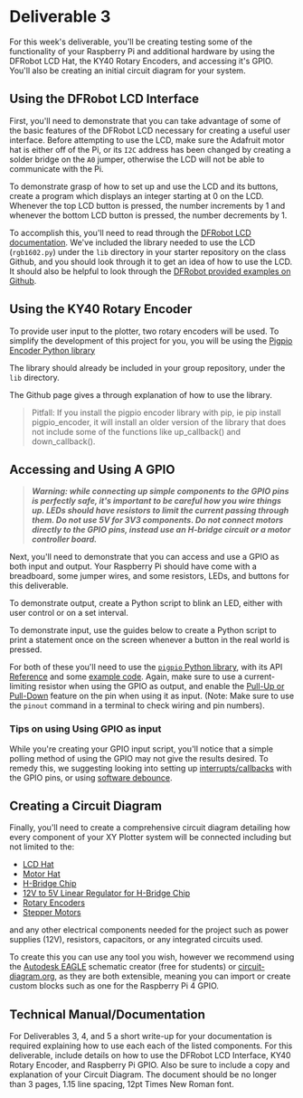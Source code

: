 # Deliverable 3

For this week's deliverable, you'll be creating testing some of the functionality of your Raspberry Pi and additional hardware by using the DFRobot LCD Hat, the KY40 Rotary Encoders, and accessing it's GPIO. You'll also be creating an initial circuit diagram for your system.

## Using the DFRobot LCD Interface

First, you'll need to demonstrate that you can take advantage of some of the basic features of the DFRobot LCD necessary for creating a useful user interface. Before attempting to use the LCD, make sure the Adafruit motor hat is either off of the Pi, or its `I2C` address has been changed by creating a solder bridge on the `A0` jumper, otherwise the LCD will not be able to communicate with the Pi.

To demonstrate grasp of how to set up and use the LCD and its buttons, create a program which displays an integer starting at 0 on the LCD. Whenever the top LCD button is pressed, the number increments by 1 and whenever the bottom LCD button is pressed, the number decrements by 1.

To accomplish this, you'll need to read through the [DFRobot LCD documentation](https://wiki.dfrobot.com/I_O_Expansion_HAT_for_Pi_zero_V1_0_SKU_DFR0604IIC_16X2_RGB_LCD_KeyPad_HAT_1_0_SKU_DFR0514_DFR0603). We've included the library needed to use the LCD (`rgb1602.py`) under the `lib` directory in your starter repository on the class Github, and you should look through it to get an idea of how to use the LCD. It should also be helpful to look through the [DFRobot provided examples on Github](https://github.com/DFRobot/DFRobot_RGB1602_RaspberryPi).

## Using the KY40 Rotary Encoder

To provide user input to the plotter, two rotary encoders will be used. To simplify the development of this project for you, you will be using the [Pigpio Encoder Python library](https://github.com/vash3d/pigpio_encoder)

The library should already be included in your group repository, under the `lib` directory.

The Github page gives a through explanation of how to use the library. 

> Pitfall: If you install the pigpio encoder library with pip, ie pip install pigpio_encoder, it will install an older version of the library that does not include some of the functions like up_callback()
and down_callback().

## Accessing and Using A GPIO

>***Warning: while connecting up simple components to the GPIO pins is perfectly safe, it's important to be careful how you wire things up. LEDs should have resistors to limit the current passing through them. Do not use 5V for 3V3 components. Do not connect motors directly to the GPIO pins, instead use an H-bridge circuit or a motor controller board.***

Next, you'll need to demonstrate that you can access and use a GPIO as both input and output. Your Raspberry Pi should have come with a breadboard, some jumper wires, and some resistors, LEDs, and buttons for this deliverable.

To demonstrate output, create a Python script to blink an LED, either with user control or on a set interval.

To demonstrate input, use the guides below to create a Python script to print a statement once on the screen whenever a button in the real world is pressed.

For both of these you'll need to use the [`pigpio` Python library](http://abyz.me.uk/rpi/pigpio/index.html#Type_3), with its API [Reference](http://abyz.me.uk/rpi/pigpio/python.html) and some [example code](http://abyz.me.uk/rpi/pigpio/examples.html#Python%20code). Again, make sure to use a current-limiting resistor when using the GPIO as output, and enable the [Pull-Up or Pull-Down](https://en.wikipedia.org/wiki/Pull-up_resistor) feature on the pin when using it as input. (Note: Make sure to use the `pinout` command in a terminal to check wiring and pin numbers).

### Tips on using Using GPIO as input

While you're creating your GPIO input script, you'll notice that a simple polling method of using the GPIO may not give the results desired. To remedy this, we suggesting looking into setting up [interrupts/callbacks](http://abyz.me.uk/rpi/pigpio/python.html#callback) with the GPIO pins, or using [software debounce](https://www.arduino.cc/en/Tutorial/BuiltInExamples/Debounce).

## Creating a Circuit Diagram

Finally, you'll need to create a comprehensive circuit diagram detailing how every component of your XY Plotter system will be connected including but not limited to the:

- [LCD Hat](https://wiki.dfrobot.com/I_O_Expansion_HAT_for_Pi_zero_V1_0_SKU_DFR0604IIC_16X2_RGB_LCD_KeyPad_HAT_1_0_SKU_DFR0514_DFR0603)
- [Motor Hat](https://learn.adafruit.com/adafruit-dc-and-stepper-motor-hat-for-raspberry-pi/downloads)
- [H-Bridge Chip](https://www.ti.com/lit/ds/symlink/sn754410.pdf)
- [12V to 5V Linear Regulator for H-Bridge Chip](https://www.mouser.com/datasheet/2/308/MC7800_D-1773680.pdf)
- [Rotary Encoders](https://www.google.com/url?sa=t&rct=j&q=&esrc=s&source=web&cd=&ved=2ahUKEwjXwtXS2oPuAhWPjFkKHYodBB4QFjAAegQIBBAC&url=https%3A%2F%2Fwww.handsontec.com%2Fdataspecs%2Fmodule%2FRotary%2520Encoder.pdf&usg=AOvVaw3gHhCyMKuvA0829x1elFn4)
- [Stepper Motors](https://cdn-shop.adafruit.com/product-files/324/C140-A+datasheet.jpg)

and any other electrical components needed for the project such as power supplies (12V), resistors, capacitors, or any integrated circuits used.

To create this you can use any tool you wish, however we recommend using the [Autodesk EAGLE](https://www.autodesk.com/products/eagle/overview?plc=F360&term=1-YEAR&support=ADVANCED&quantity=1) schematic creator (free for students) or [circuit-diagram.org](https://www.circuit-diagram.org/), as they are both extensible, meaning you can import or create custom blocks such as one for the Raspberry Pi 4 GPIO.

## Technical Manual/Documentation

For Deliverables 3, 4, and 5 a short write-up for your documentation is required explaining how to use each each of the listed components. For this deliverable, include details on how to use the DFRobot LCD Interface, KY40 Rotary Encoder, and Raspberry Pi GPIO. Also be sure to include a copy and explanation of your Circuit Diagram. The document should be no longer than 3 pages, 1.15 line spacing, 12pt Times New Roman font.